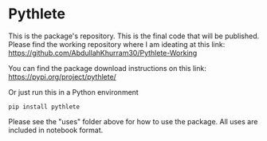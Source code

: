 # Pythlete

This is the package's repository. This is the final code that will be published. Please find the working repository where I am ideating at this link: https://github.com/AbdullahKhurram30/Pythlete-Working

You can find the package download instructions on this link: https://pypi.org/project/pythlete/

Or just run this in a Python environment
```
pip install pythlete
```

Please see the "uses" folder above for how to use the package. All uses are included in notebook format.
